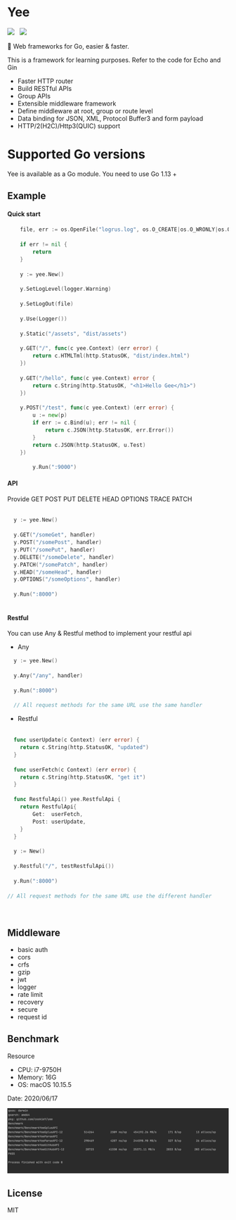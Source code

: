 # Yee

![](https://img.shields.io/badge/build-alpha-brightgreen.svg)  
![](https://img.shields.io/badge/version-v0.0.1-brightgreen.svg)

🦄 Web frameworks for Go, easier & faster.
 
This is a framework for learning purposes. Refer to the code for Echo and Gin

-   Faster HTTP router
-   Build RESTful APIs
-   Group APIs
-   Extensible middleware framework
-   Define middleware at root, group or route level
-   Data binding for JSON, XML, Protocol Buffer3 and form payload
-   HTTP/2(H2C)/Http3(QUIC) support

# Supported Go versions

Yee is available as a Go module. You need to use Go 1.13 +

## Example

#### Quick start

```go
	file, err := os.OpenFile("logrus.log", os.O_CREATE|os.O_WRONLY|os.O_APPEND, 0666)
	
	if err != nil {
	    return
	}
	
	y := yee.New()
	
	y.SetLogLevel(logger.Warning)
	
	y.SetLogOut(file)
	 
	y.Use(Logger())
	 
 	y.Static("/assets", "dist/assets")

	y.GET("/", func(c yee.Context) (err error) {
		return c.HTMLTml(http.StatusOK, "dist/index.html")
	})

 	y.GET("/hello", func(c yee.Context) error {
		return c.String(http.StatusOK, "<h1>Hello Gee</h1>")
	})

	y.POST("/test", func(c yee.Context) (err error) {
		u := new(p)
		if err := c.Bind(u); err != nil {
			return c.JSON(http.StatusOK, err.Error())
		}
		return c.JSON(http.StatusOK, u.Test)
	})

        y.Run(":9000")
```

#### API 
    
Provide GET POST PUT DELETE HEAD OPTIONS TRACE PATCH
    
```go
    
  y := yee.New()
    
  y.GET("/someGet", handler)
  y.POST("/somePost", handler)
  y.PUT("/somePut", handler)
  y.DELETE("/someDelete", handler)
  y.PATCH("/somePatch", handler)
  y.HEAD("/someHead", handler)
  y.OPTIONS("/someOptions", handler)
    
  y.Run(":8000")
    
```
    
#### Restful

You can use Any & Restful method to implement your restful api

+ Any

```go
  y := yee.New()
    
  y.Any("/any", handler)
    
  y.Run(":8000")

  // All request methods for the same URL use the same handler

```

+ Restful

```go

  func userUpdate(c Context) (err error) {
  	return c.String(http.StatusOK, "updated")
  }
  
  func userFetch(c Context) (err error) {
  	return c.String(http.StatusOK, "get it")
  }
  
  func RestfulApi() yee.RestfulApi {
  	return RestfulApi{
  		Get:  userFetch,
  		Post: userUpdate,
  	}
  }
  
  y := New()
  
  y.Restful("/", testRestfulApi())
  
  y.Run(":8000")
 
// All request methods for the same URL use the different handler

 
```

## Middleware

   - basic auth
   - cors
   - crfs
   - gzip
   - jwt
   - logger
   - rate limit
   - recovery
   - secure
   - request id
   
## Benchmark
  
  Resource
  - CPU: i7-9750H
  - Memory: 16G 
  - OS: macOS 10.15.5
  
  Date: 2020/06/17
    
  ![](img/benchmark.png)
  

## License

MIT
